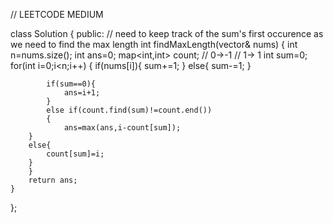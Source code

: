 // LEETCODE MEDIUM 




class Solution {
public:
// need to keep track of the sum's first occurence as we need to find the max length 
    int findMaxLength(vector<int>& nums) {
        int n=nums.size();
        int ans=0;
        map<int,int> count;
        // 0->-1 
        // 1-> 1
        int sum=0;
        for(int i=0;i<n;i++)
        { 
            if(nums[i]){
                sum+=1;
            }
            else{
                sum-=1;
            }

            if(sum==0){
                ans=i+1;
            }
            else if(count.find(sum)!=count.end())
            { 
                ans=max(ans,i-count[sum]);
        } 
        else{
            count[sum]=i;
        }
        }
        return ans;
    }
};